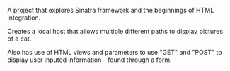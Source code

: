 A project that explores Sinatra framework and the beginnings of HTML integration.

Creates a local host that allows multiple different paths to display pictures of a cat.

Also has use of HTML views and parameters to use "GET" and "POST" to display user inputed information - found through a form.